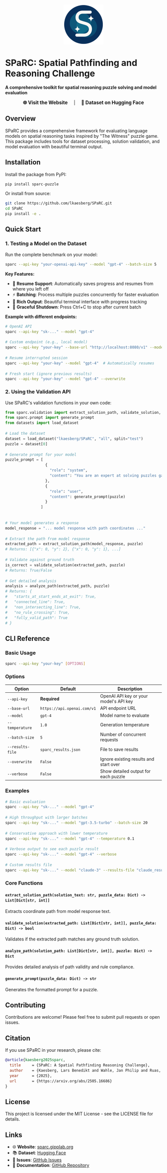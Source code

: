 <p align="center">
  <img src="https://raw.githubusercontent.com/lkaesberg/SPaRC/main/logo.png" alt="SPaRC Logo" width="128"/>
</p>

# SPaRC: Spatial Pathfinding and Reasoning Challenge

**A comprehensive toolkit for spatial reasoning puzzle solving and model evaluation**

<div align="center">
  <a href="https://sparc.gipplab.org/" style="margin-right:1em; text-decoration:none; font-size:1.1em;">
    <strong>🌐 Visit the Website</strong>
  </a>
  |
  <a href="https://huggingface.co/datasets/lkaesberg/SPaRC" style="margin-left:1em; text-decoration:none; font-size:1.1em;">
    <strong>🤗 Dataset on Hugging Face</strong>
  </a>
</div>

## Overview

SPaRC provides a comprehensive framework for evaluating language models on spatial reasoning tasks inspired by "The Witness" puzzle game. This package includes tools for dataset processing, solution validation, and model evaluation with beautiful terminal output.

## Installation

Install the package from PyPI:

```bash
pip install sparc-puzzle
```

Or install from source:

```bash
git clone https://github.com/lkaesberg/SPaRC.git
cd SPaRC
pip install -e .
```

## Quick Start

### 1. Testing a Model on the Dataset

Run the complete benchmark on your model:

```bash
sparc --api-key "your-openai-api-key" --model "gpt-4" --batch-size 5
```

**Key Features:**
- 🔄 **Resume Support**: Automatically saves progress and resumes from where you left off
- ⚡ **Batching**: Process multiple puzzles concurrently for faster evaluation
- 🎨 **Rich Output**: Beautiful terminal interface with progress tracking
- 🛑 **Graceful Shutdown**: Press Ctrl+C to stop after current batch

**Example with different endpoints:**

```bash
# OpenAI API
sparc --api-key "sk-..." --model "gpt-4"

# Custom endpoint (e.g., local model)
sparc --api-key "your-key" --base-url "http://localhost:8080/v1" --model "llama-3.3-70b"

# Resume interrupted session
sparc --api-key "your-key" --model "gpt-4"  # Automatically resumes

# Fresh start (ignore previous results)
sparc --api-key "your-key" --model "gpt-4" --overwrite
```

### 2. Using the Validation API

Use SPaRC's validation functions in your own code:

```python
from sparc.validation import extract_solution_path, validate_solution, analyze_path
from sparc.prompt import generate_prompt
from datasets import load_dataset

# Load the dataset
dataset = load_dataset("lkaesberg/SPaRC", "all", split="test")
puzzle = dataset[0]

# Generate prompt for your model
puzzle_prompt = [
                  {
                    "role": "system",
                    "content": "You are an expert at solving puzzles games.",
                  },
                  {
                    "role": "user", 
                    "content": generate_prompt(puzzle)
                  }
                ]


# Your model generates a response
model_response = "... model response with path coordinates ..."

# Extract the path from model response
extracted_path = extract_solution_path(model_response, puzzle)
# Returns: [{"x": 0, "y": 2}, {"x": 0, "y": 1}, ...]

# Validate against ground truth
is_correct = validate_solution(extracted_path, puzzle)
# Returns: True/False

# Get detailed analysis
analysis = analyze_path(extracted_path, puzzle)
# Returns: {
#   "starts_at_start_ends_at_exit": True,
#   "connected_line": True,
#   "non_intersecting_line": True,
#   "no_rule_crossing": True,
#   "fully_valid_path": True
# }
```

## CLI Reference

### Basic Usage

```bash
sparc --api-key "your-key" [OPTIONS]
```

### Options

| Option | Default | Description |
|--------|---------|-------------|
| `--api-key` | **Required** | OpenAI API key or your model's API key |
| `--base-url` | `https://api.openai.com/v1` | API endpoint URL |
| `--model` | `gpt-4` | Model name to evaluate |
| `--temperature` | `1.0` | Generation temperature |
| `--batch-size` | `5` | Number of concurrent requests |
| `--results-file` | `sparc_results.json` | File to save results |
| `--overwrite` | `False` | Ignore existing results and start over |
| `--verbose` | `False` | Show detailed output for each puzzle |

### Examples

```bash
# Basic evaluation
sparc --api-key "sk-..." --model "gpt-4"

# High throughput with larger batches
sparc --api-key "sk-..." --model "gpt-3.5-turbo" --batch-size 20

# Conservative approach with lower temperature
sparc --api-key "sk-..." --model "gpt-4" --temperature 0.1

# Verbose output to see each puzzle result
sparc --api-key "sk-..." --model "gpt-4" --verbose

# Custom results file
sparc --api-key "sk-..." --model "claude-3" --results-file "claude_results.json"
```

### Core Functions

#### `extract_solution_path(solution_text: str, puzzle_data: Dict) -> List[Dict[str, int]]`
Extracts coordinate path from model response text.

#### `validate_solution(extracted_path: List[Dict[str, int]], puzzle_data: Dict) -> bool`
Validates if the extracted path matches any ground truth solution.

#### `analyze_path(solution_path: List[Dict[str, int]], puzzle: Dict) -> Dict`
Provides detailed analysis of path validity and rule compliance.

#### `generate_prompt(puzzle_data: Dict) -> str`
Generates the formatted prompt for a puzzle.

## Contributing

Contributions are welcome! Please feel free to submit pull requests or open issues.

## Citation

If you use SPaRC in your research, please cite:

```bibtex
@article{kaesberg2025sparc,
  title     = {SPaRC: A Spatial Pathfinding Reasoning Challenge},
  author    = {Kaesberg, Lars Benedikt and Wahle, Jan Philip and Ruas, Terry and Gipp, Bela},
  year      = {2025},
  url       = {https://arxiv.org/abs/2505.16686}
}
```

## License

This project is licensed under the MIT License - see the LICENSE file for details.

## Links

- 🌐 **Website**: [sparc.gipplab.org](https://sparc.gipplab.org/)
- 📚 **Dataset**: [Hugging Face](https://huggingface.co/datasets/lkaesberg/SPaRC)
- 🐛 **Issues**: [GitHub Issues](https://github.com/lkaesberg/SPaRC/issues)
- 📖 **Documentation**: [GitHub Repository](https://github.com/lkaesberg/SPaRC)
